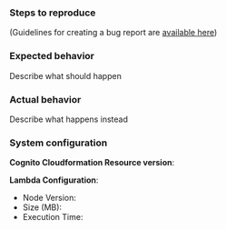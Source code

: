 ### Steps to reproduce

(Guidelines for creating a bug report are [available
here](https://github.com/davidkelley/lambda-cloudsearch-cloudformation-resource/blob/master/CONTRIBUTING.md))

### Expected behavior
Describe what should happen

### Actual behavior
Describe what happens instead

### System configuration
**Cognito Cloudformation Resource version**:

**Lambda Configuration**:
* Node Version:
* Size (MB):
* Execution Time:
